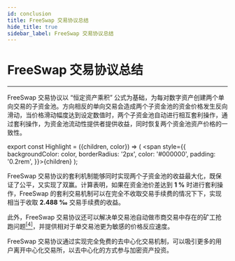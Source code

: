 ```yaml
---
id: conclusion
title: FreeSwap 交易协议总结 
hide_title: true
sidebar_label: FreeSwap 交易协议总结
---
```


<div  className="title">
  <h1> FreeSwap 交易协议总结 </h1>
</div>

_______________________

FreeSwap 交易协议以 “恒定资产乘积” 公式为基础，为每对数字资产创建两个单向交易的子资金池。方向相反的单向交易会造成两个子资金池的资金价格发生反向滑动，当价格滑动幅度达到设定数值时，两个子资金池自动进行相互套利操作，通过套利操作，为资金池流动性提供者提供收益，同时恢复两个资金池资产价格的一致性。

export const Highlight = ({children, color}) => ( <span style={{
      backgroundColor: color,
      borderRadius: '2px',
      color: '#000000',
      padding: '0.2rem',
    }}>{children}</span> );

FreeSwap 交易协议的套利机制能够同时实现两个子资金池的收益最大化，既保证了公平，又实现了双赢。计算表明，如果在资金池价差达到 <Highlight color="#faeae5"> **1 %** </Highlight> 时进行套利操作，FreeSwap 的套利交易机制可以在完全不收取交易手续费的情况下下，实现相当于收取 <Highlight color="#faeae5"> **2.488 ‰** </Highlight> 交易手续费的收益。

此外，FreeSwap 交易协议还可以解决单交易池自动做市商交易中存在的矿工抢跑问题[<sup>[4]</sup>](Reference.md)，并提供相对于单交易池更为敏感的价格反应速度。

FreeSwap 交易协议通过实现完全免费的去中心化交易机制，可以吸引更多的用户离开中心化交易所，以去中心化的方式参与加密资产投资。